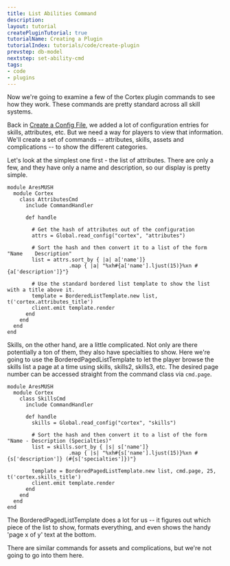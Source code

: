 ```yaml
---
title: List Abilities Command
description: 
layout: tutorial
createPluginTutorial: true
tutorialName: Creating a Plugin
tutorialIndex: tutorials/code/create-plugin
prevstep: db-model
nextstep: set-ability-cmd
tags:
- code
- plugins
---
```


Now we're going to examine a few of the Cortex plugin commands to see how they work.  These commands are pretty standard across all skill systems.

Back in [Create a Config File](/tutorials/code/create-plugin/config-file.html), we added a lot of configuration entries for skills, attributes, etc.  But we need a way for players to view that information.  We'll create a set of commands -- attributes, skills, assets and complications -- to show the different categories.

Let's look at the simplest one first - the list of attributes.  There are only a few, and they have only a name and description, so our display is pretty simple.

    module AresMUSH    
      module Cortex
        class AttributesCmd
          include CommandHandler
      
          def handle
          
            # Get the hash of attributes out of the configuration
            attrs = Global.read_config("cortex", "attributes")
            
            # Sort the hash and then convert it to a list of the form "Name    Description"
            list = attrs.sort_by { |a| a['name']}
                        .map { |a| "%xh#{a['name'].ljust(15)}%xn #{a['description']}"}
                        
            # Use the standard bordered list template to show the list with a title above it.
            template = BorderedListTemplate.new list, t('cortex.attributes_title')
            client.emit template.render
          end
        end
      end
    end

Skills, on the other hand, are a little complicated.  Not only are there potentially a ton of them, they also have specialties to show.  Here we're going to use the BorderedPagedListTemplate to let the player browse the skills list a page at a time using skills, skills2, skills3, etc.  The desired page number can be accessed straight from the command class via `cmd.page`.

    module AresMUSH    
      module Cortex
        class SkillsCmd
          include CommandHandler
          
          def handle
            skills = Global.read_config("cortex", "skills")
            
            # Sort the hash and then convert it to a list of the form "Name - Description (Specialties)"
            list = skills.sort_by { |s| s['name']}
                        .map { |s| "%xh#{s['name'].ljust(15)}%xn #{s['description']} (#{s['specialties']})"}
                        
            template = BorderedPagedListTemplate.new list, cmd.page, 25, t('cortex.skills_title')
            client.emit template.render
          end
        end
      end
    end

The BorderedPagedListTemplate does a lot for us -- it figures out which piece of the list to show, formats everything, and even shows the handy 'page x of y' text at the bottom.

There are similar commands for assets and complications, but we're not going to go into them here. 